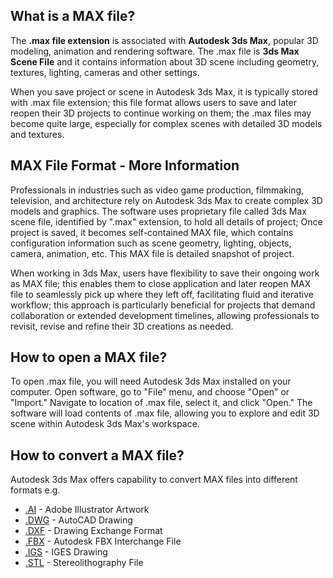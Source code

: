 ## What is a MAX file?

The **.max file extension** is associated with **Autodesk 3ds Max**, popular 3D modeling, animation and rendering software. The .max file is **3ds Max Scene File** and it contains information about 3D scene including geometry, textures, lighting, cameras and other settings.

When you save project or scene in Autodesk 3ds Max, it is typically stored with .max file extension; this file format allows users to save and later reopen their 3D projects to continue working on them; the .max files may become quite large, especially for complex scenes with detailed 3D models and textures.

## MAX File Format - More Information

Professionals in industries such as video game production, filmmaking, television, and architecture rely on Autodesk 3ds Max to create complex 3D models and graphics. The software uses proprietary file called 3ds Max scene file, identified by ".max" extension, to hold all details of project; Once project is saved, it becomes self-contained MAX file, which contains configuration information such as scene geometry, lighting, objects, camera, animation, etc. This MAX file is detailed snapshot of project.

When working in 3ds Max, users have flexibility to save their ongoing work as MAX file; this enables them to close application and later reopen MAX file to seamlessly pick up where they left off, facilitating fluid and iterative workflow; this approach is particularly beneficial for projects that demand collaboration or extended development timelines, allowing professionals to revisit, revise and refine their 3D creations as needed.

## How to open a MAX file?

To open .max file, you will need Autodesk 3ds Max installed on your computer. Open software, go to "File" menu, and choose "Open" or "Import." Navigate to location of .max file, select it, and click "Open." The software will load contents of .max file, allowing you to explore and edit 3D scene within Autodesk 3ds Max's workspace.

## How to convert a MAX file?

Autodesk 3ds Max offers capability to convert MAX files into different formats e.g.

- [.AI](/image/ai/) - Adobe Illustrator Artwork
- [.DWG](/cad/dwg/) - AutoCAD Drawing
- [.DXF](/cad/dxf/) - Drawing Exchange Format
- [.FBX](/3d/fbx/) - Autodesk FBX Interchange File
- [.IGS](/cad/iges/) - IGES Drawing
- [.STL](/cad/stl/) - Stereolithography File



